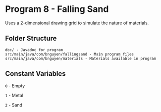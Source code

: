 # Program 8 - Falling Sand

Uses a 2-dimensional drawing grid to simulate the nature of materials.

## Folder Structure
```
doc/ - Javadoc for program
src/main/java/com/bnguyen/fallingsand - Main program files
src/main/java/com/bnguyen/materials - Materials available in program
```

## Constant Variables
`0` - Empty

`1` - Metal

`2` - Sand